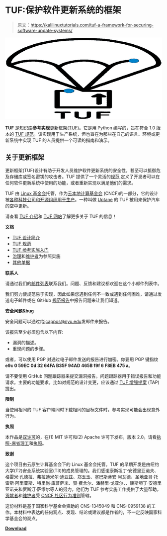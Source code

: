 # TUF:保护软件更新系统的框架

> 原文：<https://kalilinuxtutorials.com/tuf-a-framework-for-securing-software-update-systems/>

[![TUF : A Framework For Securing Software Update Systems](img/1124d0fde8900d32cce02657f2389957.png "TUF : A Framework For Securing Software Update Systems")](https://1.bp.blogspot.com/-U1FaPvtw-Gs/YG9h3VN8XHI/AAAAAAAAIr8/llUWUTmG1mU4RVN21NDLG9PLKPWFEhkJACLcBGAsYHQ/s728/TUF%25281%2529.png)

**TUF** 是知识库**参考实现**更新框架[(TUF)](https://theupdateframework.github.io/)。它是用 Python 编写的，旨在符合 1.0 版本的 [TUF 规范](https://github.com/theupdateframework/specification/blob/master/tuf-spec.md)。该实现用于生产系统，但也旨在为那些在自己的语言、环境或更新系统中实现 TUF 的人员提供一个可读的指南和演示。

## 关于更新框架

更新框架(TUF)设计有助于开发人员维护软件更新系统的安全性，甚至可以抵御危及存储库或签名密钥的攻击者。TUF 提供了一个灵活的[规范](https://github.com/theupdateframework/specification/blob/master/tuf-spec.md),定义了开发者可以在任何软件更新系统中使用的功能，或者重新实现以满足他们的需求。

TUF 由 [Linux 基金会](https://www.linuxfoundation.org/)托管，作为[云本地计算基金会](https://www.cncf.io/) (CNCF)的一部分，它的设计被[各种科技公司和开源组织用于生产](https://theupdateframework.io/adoptions/)。一种叫做 [Uptane](https://uptane.github.io/) 的 TUF 被用来保护汽车的空中更新。

请查看 [TUF 介绍](https://github.com/theupdateframework/tuf/blob/develop/docs/OVERVIEW.rst)和 [TUF 网站](https://theupdateframework.com/)了解更多关于 TUF 的信息！

**文档**

*   [TUF 设计简介](https://github.com/theupdateframework/tuf/blob/develop/docs/OVERVIEW.rst)
*   [TUF 规范](https://github.com/theupdateframework/specification/blob/master/tuf-spec.md)
*   [TUF 参考实施入门](https://github.com/theupdateframework/tuf/blob/develop/docs/GETTING_STARTED.rst)
*   [治理](https://github.com/theupdateframework/tuf/blob/develop/docs/GOVERNANCE.md)和[维护者](https://github.com/theupdateframework/tuf/blob/develop/docs/MAINTAINERS.txt)为参照实施
*   [其他单据](https://github.com/theupdateframework/tuf/blob/develop/docs)

**联系人**

请通过我们的[邮件列表](https://groups.google.com/forum/?fromgroups#!forum/theupdateframework)联系我们。问题、反馈和建议都欢迎在这个小邮件列表中。

我们努力使规范易于实现，因此如果您遇到任何不一致或遇到任何困难，请通过发送电子邮件或在 GitHub [规范报告](https://github.com/theupdateframework/specification/issues)中报告问题来让我们知道。

**安全问题&bug**

安全问题可以通过给[jcappos@nyu.edu](mailto:jcappos@nyu.edu)发邮件来报告。

该报告至少必须包含以下内容:

*   漏洞的描述。
*   重现问题的步骤。

或者，可以使用 PGP 对通过电子邮件发送的报告进行加密。你要用 PGP 键指纹**e9c 0 59EC 0d 32 64FA B35F 94AD 465B f9f 6 F8EB 475 a**。

请不要使用 GitHub 问题跟踪器来提交漏洞报告。问题跟踪器用于错误报告和功能请求。主要的功能要求，比如对规范的设计变更，应该通过 [TUF 增强提案](https://github.com/theupdateframework/tuf/blob/develop/docs/TAP.rst) (TAP)提出。

**限制**

当使用相同的 TUF 客户端同时下载相同的目标文件时，参考实现可能会出现意外行为。

**执照**

本作品是[双许可](https://en.wikipedia.org/wiki/Multi-licensing)的，在(1) MIT 许可和(2) Apache 许可下发布，版本 2.0。请看[执照-麻省理工](https://github.com/theupdateframework/tuf/blob/develop/LICENSE-MIT)和[执照](https://github.com/theupdateframework/tuf/blob/develop/LICENSE)。

**致谢**

这个项目由云原生计算基金会下的 Linux 基金会托管。TUF 的早期开发是由纽约大学(T2)安全系统实验室(T3)的成员管理的。我们感谢康斯坦丁·安德里亚诺夫、格雷米·孔德拉、弗拉迪米尔·迪亚兹、郑玉玉、塞巴斯蒂安·阿瓦德、圣地亚哥·托雷斯·阿里亚斯、特里尚·库普萨米、赞·费舍尔、潘赫里·戈亚尔、、康斯坦丁·安德里亚诺夫和贾斯汀·萨缪尔等人的努力，他们为 TUF 参考实施工作提供了大量帮助。[贡献者](https://github.com/theupdateframework/tuf/blob/develop/docs/AUTHORS.txt)和[维护者](https://github.com/theupdateframework/tuf/blob/develop/docs/MAINTAINERS.txt)受 [CNCF 社区行为准则](https://github.com/cncf/foundation/blob/master/code-of-conduct.md)管辖。

这份材料是基于国家科学基金会资助的 CNS-1345049 和 CNS-0959138 的工作。本材料中表达的任何观点、发现、结论或建议都是作者的，不一定反映国家科学基金会的观点。

[**Download**](https://github.com/theupdateframework/tuf)